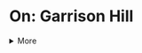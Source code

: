 # On: Garrison Hill
<details> 
<summary>More</summary>
<br>Main
<br>Why?
<br>How?
<br>Latest?
<br>Archives? 
<color: green> (https://github.com) 

